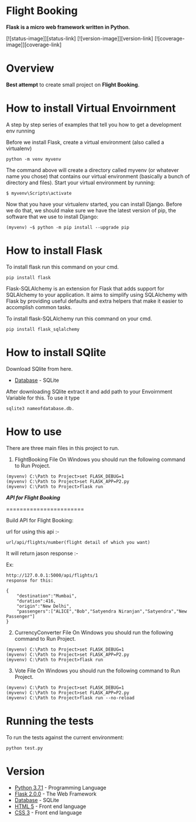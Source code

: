Flight Booking
====================

**Flask is a micro web framework written in Python**.

[![status-image]][status-link]
[![version-image]][version-link]
[![coverage-image]][coverage-link]

Overview
====================

**Best attempt** to create small project on **Flight Booking**.



How to install Virtual Envoirnment
==================================
A step by step series of examples that tell you how to get a development env running

Before we install Flask, create a virtual environment (also called a virtualenv)

```
python -m venv myvenv
```

The command above will create a directory called myvenv (or whatever name you chose) that contains our virtual environment (basically a bunch of directory and files).
Start your virtual environment by running:

```
$ myvenv\Scripts\activate
```
Now that you have your virtualenv started, you can install Django.
Before we do that, we should make sure we have the latest version of pip, the software that we use to install Django:

```
(myvenv) ~$ python -m pip install --upgrade pip
```


How to install Flask
==================================

To install flask run this command on your cmd.

```
pip install flask

```
Flask-SQLAlchemy is an extension for Flask that adds support for SQLAlchemy to your application. It aims to simplify using SQLAlchemy with Flask by providing useful defaults and extra helpers that make it easier to accomplish common tasks.

To install flask-SQLAlchemy run this command on your cmd.
```
pip install flask_sqlalchemy

```



How to install SQlite
==================================

Download SQlite from here.

* [Database](https://www.sqlite.org/download.html) - SQLite

After downloading SQlite extract it and add path to your Envoirnment Variable for this.
To use it type 


```
sqlite3 nameofdatabase.db.
```



How to use
====================

There are three main files in this project to run.
1) FlightBooking File
On Windows you should run the following command to Run Project. 
```
(myvenv) C:\Path to Project>set FLASK_DEBUG=1
(myvenv) C:\Path to Project>set FLASK_APP=P2.py
(myvenv) C:\Path to Project>flask run

```

***API for Flight Booking***

=======================

Build API for Flight Booking:

url for using this api :-
```
url/api/flights/number(flight detail of which you want)

```
It will return jason response :-


Ex:

```
http://127.0.0.1:5000/api/flights/1
response for this:

{   
    "destination":"Mumbai",
    "duration":416,
    "origin":"New Delhi",
    "passengers":["ALICE","Bob","Satyendra Niranjan","Satyendra","New Passenger"]
}

```



2) CurrencyConverter File
On Windows you should run the following command to Run Project. 
```
(myvenv) C:\Path to Project>set FLASK_DEBUG=1
(myvenv) C:\Path to Project>set FLASK_APP=P2.py
(myvenv) C:\Path to Project>flask run

```


3) Vote File
On Windows you should run the following command to Run Project. 
```
(myvenv) C:\Path to Project>set FLASK_DEBUG=1
(myvenv) C:\Path to Project>set FLASK_APP=P2.py
(myvenv) C:\Path to Project>flask run --no-reload 

```




Running the tests
====================

To run the tests against the current environment:

    python test.py




Version
====================
* [Python 3.7.1](https://www.python.org/downloads/release/python-370/) - Programming Language
* [Flask 2.0.0](http://flask.pocoo.org/) - The Web Framework
* [Database](https://www.sqlite.org/download.html) - SQLite
* [HTML 5](https://www.python.org/downloads/release/python-370/) - Front end language
* [CSS 3](https://docs.djangoproject.com/en/2.2/releases/2.0/) - Front end language

